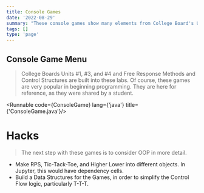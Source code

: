 ```yaml
---
title: Console Games
date: '2022-08-29'
summary: "These console games show many elements from College Board's Units"
tags: []
type: 'page'
---
```


<script>
	import Runnable from '$components/Runnable.svelte';
	import ConsoleGame from './code/ConsoleGame.java?raw';
</script>

## Console Game Menu
> College Boards Units #1, #3, and #4 and Free Response Methods and Control Structures are built into these labs.  Of course, these games are very popular in beginning programming.  They are here for reference, as they were shared by a student.

<Runnable code={ConsoleGame} lang={'java'} title={'ConsoleGame.java'}/>

# Hacks
> The next step with these games is to consider OOP in more detail.
- Make RPS, Tic-Tack-Toe, and Higher Lower into different objects.  In Jupyter, this would have dependency cells.
- Build a Data Structures for the Games, in order to simplify the Control Flow logic, particularly T-T-T.
